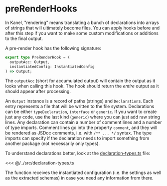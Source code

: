 # preRenderHooks

In Kanel, "rendering" means translating a bunch of declarations into arrays of strings that will ultimately become files.
You can apply hooks before and after this step if you want to make some custom modifications or additions to the final output.

A pre-render hook has the following signature:

```typescript
export type PreRenderHook = (
  outputAcc: Output,
  instantiatedConfig: InstantiatedConfig
) => Output;
```

The `outputAcc` (short for accumulated output) will contain the output as it looks when calling this hook. The hook should return the _entire_ output as it should appear after processing.

An `Output` instance is a record of paths (strings) and `Declaration`s. Each entry represents a file that will be written to the file system. Declarations can be either `typeDeclaration`, `interface` or `generic`. If you want to create just any code, use the last kind (`generic`) where you can just add raw string lines.
Any declaration can contain a number of comment lines and a number of type imports. Comment lines go into the property `comment`, and they will be rendered as JSDoc comments, i.e. with `/** ... */` syntax. The type imports can specify if the declaration needs to import something from another package (not necessarily only types).

To understand declarations better, look at the [declaration-types.ts](../src/declaration-types.ts) file:

<<< @/../src/declaration-types.ts

The function receives the instantiated configuration (i.e. the settings as well as the extracted schemas) in case you need any information from there.
